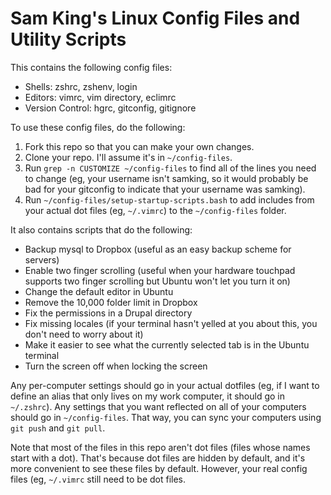 Sam King's Linux Config Files and Utility Scripts
============

This contains the following config files:

* Shells: zshrc, zshenv, login
* Editors: vimrc, vim directory, eclimrc
* Version Control: hgrc, gitconfig, gitignore

To use these config files, do the following:

1.  Fork this repo so that you can make your own changes.
2.  Clone your repo.  I'll assume it's in `~/config-files`.
3.  Run `grep -n CUSTOMIZE ~/config-files` to find all of the lines you need to
    change (eg, your username isn't samking, so it would probably be bad for
    your gitconfig to indicate that your username was samking).
4.  Run `~/config-files/setup-startup-scripts.bash` to add includes from your
    actual dot files (eg, `~/.vimrc`) to the `~/config-files` folder.

It also contains scripts that do the following:

* Backup mysql to Dropbox (useful as an easy backup scheme for servers)
* Enable two finger scrolling (useful when your hardware touchpad supports two
  finger scrolling but Ubuntu won't let you turn it on)
* Change the default editor in Ubuntu
* Remove the 10,000 folder limit in Dropbox
* Fix the permissions in a Drupal directory
* Fix missing locales (if your terminal hasn't yelled at you about this, you
  don't need to worry about it)
* Make it easier to see what the currently selected tab is in the Ubuntu
  terminal 
* Turn the screen off when locking the screen

Any per-computer settings should go in your actual dotfiles (eg, if I want to
define an alias that only lives on my work computer, it should go in `~/.zshrc`).
Any settings that you want reflected on all of your computers should go in
`~/config-files`.  That way, you can sync your computers using `git push` and
`git pull`.

Note that most of the files in this repo aren't dot files (files whose names
start with a dot).  That's because dot files are hidden by default, and it's
more convenient to see these files by default.  However, your real config files
(eg, `~/.vimrc` still need to be dot files.
